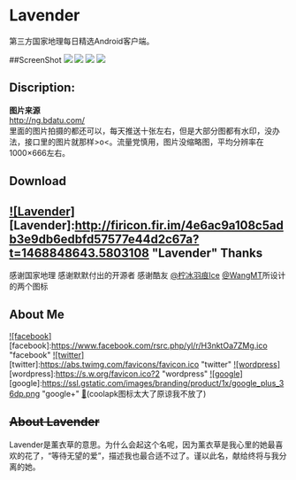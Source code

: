 # Lavender
第三方国家地理每日精选Android客户端。

##ScreenShot
![](http://firimg.fir.im/0ad81ade77624c40dc07cb94baa69c027a92c331?imageView2/0/w/300/h/197)  ![](http://firimg.fir.im/4e8c046d7878bd86e4c1a1641c81735ae35f9d0a?imageView2/0/w/300/h/197)  ![](http://firimg.fir.im/e0fe429f1086529c354dbc2d2562067e379a7e2b?imageView2/0/w/300/h/197)  ![](http://firimg.fir.im/e276589dff26818cf9a739a9aafbfc35faa6d8bf?imageView2/0/w/300/h/197)

Discription:
-----------------
**图片来源**  
http://ng.bdatu.com/  
里面的图片拍摄的都还可以，每天推送十张左右，但是大部分图都有水印，没办法，接口里的图片就那样>o<。流量党慎用，图片没缩略图，平均分辨率在1000×666左右。

Download
-----------------
[![Lavender]](http://fir.im/Lavender116beta)  
[Lavender]:http://firicon.fir.im/4e6ac9a108c5adb3e9db6edbfd57577e44d2c67a?t=1468848643.5803108 "Lavender"
Thanks
-----------------
感谢国家地理
感谢默默付出的开源者
感谢酷友 [@柠冰羽痕Ice](http://www.coolapk.com/u/482620) [@WangMT](http://www.coolapk.com/u/413199)所设计的两个图标

About Me
--------
[![facebook]](https://www.facebook.com/profile.php?id=100008406013865)  
[facebook]:https://www.facebook.com/rsrc.php/yl/r/H3nktOa7ZMg.ico "facebook"
[![twitter]](https://twitter.com/ComtinueD)  
[twitter]:https://abs.twimg.com/favicons/favicon.ico "twitter"
[![wordpress]](http://danyang.party/wordpress/)  
[wordpress]:https://s.w.org/favicon.ico?2 "wordpress"
[![google]](https://plus.google.com/u/0/101425594566289316258/posts)  
[google]:https://ssl.gstatic.com/images/branding/product/1x/google_plus_36dp.png "google+"
[:frog:](http://www.coolapk.com/u/523253)(coolapk图标太大了原谅我不放了)

~~About Lavender~~
-----------------
Lavender是薰衣草的意思。为什么会起这个名呢，因为薰衣草是我心里的她最喜欢的花了，“等待无望的爱”，描述我也最合适不过了。谨以此名，献给终将与我分离的她。

